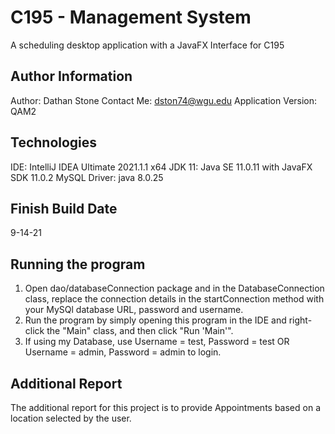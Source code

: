 # C195 - Management System

A scheduling desktop application with a JavaFX Interface for C195

## Author Information
Author: Dathan Stone
Contact Me: dston74@wgu.edu
Application Version: QAM2

## Technologies
IDE: IntelliJ IDEA Ultimate 2021.1.1 x64
JDK 11: Java SE 11.0.11 with JavaFX SDK 11.0.2
MySQL Driver: java 8.0.25

## Finish Build Date
9-14-21

## Running the program

1. Open dao/databaseConnection package and in the DatabaseConnection class, replace the connection details in the startConnection method with your MySQl database URL, password and username.
2. Run the program by simply opening this program in the IDE and right-click the "Main" class, and then click "Run 'Main'".
3. If using my Database, use Username = test, Password = test OR Username = admin, Password = admin to login.

## Additional Report
The additional report for this project is to provide Appointments based on a location selected by the user.



